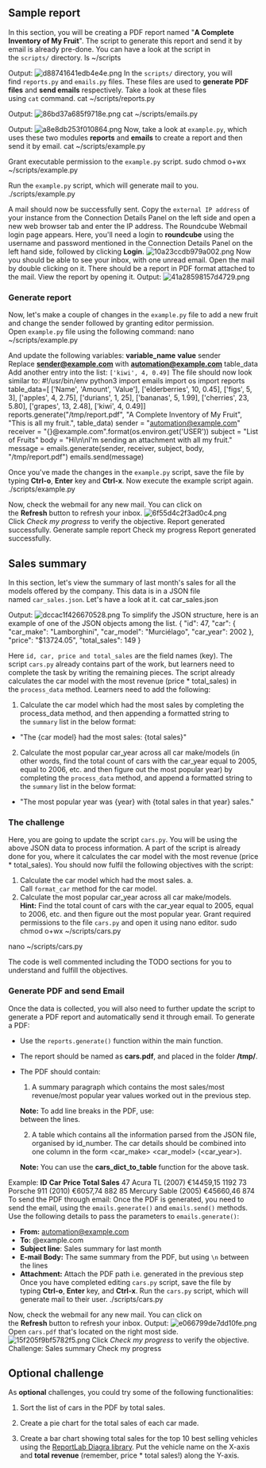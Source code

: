 ## Sample report
In this section, you will be creating a PDF report named "**A Complete Inventory of My Fruit**". The script to generate this report and send it by email is already pre-done. You can have a look at the script in the `scripts/` directory.
ls ~/scripts


Output:
![d88741641edb4e4e.png](https://cdn.qwiklabs.com/rUInm6B0Qy3UeH1XXEKCEVy2UZy4e1uZYzGiRqs%2BbA8%3D)
In the `scripts/` directory, you will find `reports.py` and `emails.py` files. These files are used to **generate PDF files** and **send emails** respectively.
Take a look at these files using `cat` command.
cat ~/scripts/reports.py


Output:
![86bd37a685f9718e.png](https://cdn.qwiklabs.com/i56VdMuHLeKKX3Os%2BNgWUppDi4eysFfbqvSqMTu3J8w%3D)
cat ~/scripts/emails.py


Output:
![a8e8db253f010864.png](https://cdn.qwiklabs.com/gF3Hv%2B59YaeH2he4EtWf1Fb6LkH989IlBv%2FpBgnOtlI%3D)
Now, take a look at `example.py`, which uses these two modules **reports** and **emails** to create a report and then send it by email.
cat ~/scripts/example.py


Grant executable permission to the `example.py` script.
sudo chmod o+wx ~/scripts/example.py


Run the `example.py` script, which will generate mail to you.
./scripts/example.py


A mail should now be successfully sent.
Copy the `external IP address` of your instance from the Connection Details Panel on the left side and open a new web browser tab and enter the IP address. The Roundcube Webmail login page appears.
Here, you'll need a login to **roundcube** using the username and password mentioned in the Connection Details Panel on the left hand side, followed by clicking **Login**.
![10a23ccdb979a002.png](https://cdn.qwiklabs.com/OXW2yZtaYTQ%2BZTVIcMUspBmZBCkBmmTQUEppra6WwMI%3D)
Now you should be able to see your inbox, with one unread email. Open the mail by double clicking on it. There should be a report in PDF format attached to the mail. View the report by opening it.
Output:
![41a28598157d4729.png](https://cdn.qwiklabs.com/Jkzel%2BFKxrzSvwCNotGofHYqCi3Nztd2GEWTcGAirY0%3D)
### Generate report
Now, let's make a couple of changes in the `example.py` file to add a new fruit and change the sender followed by granting editor permission. Open `example.py` file using the following command:
nano ~/scripts/example.py


And update the following variables:
**variable_name**
**value**
sender
Replace **sender@example.com** with **automation@example.com**
table_data
Add another entry into the list: `['kiwi', 4, 0.49]`
The file should now look similar to:
#!/usr/bin/env python3
import emails
import os
import reports
table_data=[
  ['Name', 'Amount', 'Value'],
  ['elderberries', 10, 0.45],
  ['figs', 5, 3],
  ['apples', 4, 2.75],
  ['durians', 1, 25],
  ['bananas', 5, 1.99],
  ['cherries', 23, 5.80],
  ['grapes', 13, 2.48],
  ['kiwi', 4, 0.49]]
reports.generate("/tmp/report.pdf", "A Complete Inventory of My Fruit", "This is all my fruit.", table_data)
sender = "automation@example.com"
receiver = "{}@example.com".format(os.environ.get('USER'))
subject = "List of Fruits"
body = "Hi\n\nI'm sending an attachment with all my fruit."
message = emails.generate(sender, receiver, subject, body, "/tmp/report.pdf")
emails.send(message)


Once you've made the changes in the `example.py` script, save the file by typing **Ctrl-o**, **Enter** key and **Ctrl-x**.
Now execute the example script again.
./scripts/example.py


Now, check the webmail for any new mail. You can click on the **Refresh** button to refresh your inbox.
![6f55d4c2f3ad0c4.png](https://cdn.qwiklabs.com/x4bb%2B2%2Fkwck7d7SXgVjzbmHiqAhVFyLsKzwugFGGpQ4%3D)
Click _Check my progress_ to verify the objective.
Report generated successfully.
Generate sample report
Check my progress
Report generated successfully.
## Sales summary
In this section, let's view the summary of last month's sales for all the models offered by the company. This data is in a JSON file named `car_sales.json`. Let's have a look at it.
cat car_sales.json


Output:
![dccac1f426670528.png](https://cdn.qwiklabs.com/A2aAqrGDdDqk0sbLXhXAl%2FluSkUdrypVdWv5qYyRgwo%3D)
To simplify the JSON structure, here is an example of one of the JSON objects among the list.
{
        "id": 47,
        "car": {
                "car_make": "Lamborghini",
                "car_model": "Murciélago",
                "car_year": 2002
        },
        "price": "$13724.05",
        "total_sales": 149
}


Here `id, car, price and total_sales` are the field names (key).
The script `cars.py` already contains part of the work, but learners need to complete the task by writing the remaining pieces. The script already calculates the car model with the most revenue (price * total_sales) in the `process_data` method. Learners need to add the following:
1.  Calculate the car model which had the most sales by completing the process_data method, and then appending a formatted string to the `summary` list in the below format:
    
-   "The {car model} had the most sales: {total sales}"
    
2.  Calculate the most popular car_year across all car make/models (in other words, find the total count of cars with the car_year equal to 2005, equal to 2006, etc. and then figure out the most popular year) by completing the `process_data` method, and append a formatted string to the `summary` list in the below format:
    
-   "The most popular year was {year} with {total sales in that year} sales."
    
### The challenge
Here, you are going to update the script `cars.py`. You will be using the above JSON data to process information. A part of the script is already done for you, where it calculates the car model with the most revenue (price * total_sales). You should now fulfil the following objectives with the script:
1.  Calculate the car model which had the most sales.
a. Call `format_car` method for the car model.
2.  Calculate the most popular car_year across all car make/models.
**Hint:** Find the total count of cars with the car_year equal to 2005, equal to 2006, etc. and then figure out the most popular year.
Grant required permissions to the file `cars.py` and open it using nano editor.
sudo chmod o+wx ~/scripts/cars.py


nano ~/scripts/cars.py


The code is well commented including the TODO sections for you to understand and fulfill the objectives.
### Generate PDF and send Email
Once the data is collected, you will also need to further update the script to generate a PDF report and automatically send it through email.
To generate a PDF:
-   Use the `reports.generate()` function within the main function.
    
-   The report should be named as **cars.pdf**, and placed in the folder **/tmp/**.
    
-   The PDF should contain:
    
    1.  A summary paragraph which contains the most sales/most revenue/most popular year values worked out in the previous step.
    
    **Note:** To add line breaks in the PDF, use: <br/> between the lines.
    
    2.  A table which contains all the information parsed from the JSON file, organised by id_number. The car details should be combined into one column in the form <car_make> <car_model> (<car_year>).
    
    **Note:** You can use the **cars_dict_to_table** function for the above task.
    
Example:
**ID**
**Car**
**Price**
**Total Sales**
47
Acura TL (2007)
€14459,15
1192
73
Porsche 911 (2010)
€6057,74
882
85
Mercury Sable (2005)
€45660,46
874
To send the PDF through email:
Once the PDF is generated, you need to send the email, using the `emails.generate()` and `emails.send()` methods.
Use the following details to pass the parameters to `emails.generate()`:
-   **From:** automation@example.com
-   **To:** <user>@example.com
-   **Subject line**: Sales summary for last month
-   **E-mail Body:** The same summary from the PDF, but using `\n` between the lines
-   **Attachment:** Attach the PDF path i.e. generated in the previous step
Once you have completed editing `cars.py` script, save the file by typing **Ctrl-o**, **Enter** key, and **Ctrl-x**.
Run the `cars.py` script, which will generate mail to their user.
./scripts/cars.py


Now, check the webmail for any new mail. You can click on the **Refresh** button to refresh your inbox.
Output:
![e066799de7dd10fe.png](https://cdn.qwiklabs.com/EGbZxG2RRNc%2F%2B70k%2FDDPpXB1l6Wza4ZSNTZba4rdYWo%3D)
Open `cars.pdf` that's located on the right most side.
![15f205f9bf5782f5.png](https://cdn.qwiklabs.com/pPYYMs48r3Z3qP7wkDJqi6uiOj%2F3YMtC8%2BH0wAhC0AA%3D)
Click _Check my progress_ to verify the objective.
Challenge: Sales summary
Check my progress
## Optional challenge
As **optional** challenges, you could try some of the following functionalities:
1.  Sort the list of cars in the PDF by total sales.
    
2.  Create a pie chart for the total sales of each car made.
    
3.  Create a bar chart showing total sales for the top 10 best selling vehicles using the [ReportLab Diagra library](https://www.reportlab.com/software/diagra/). Put the vehicle name on the X-axis and **total revenue** (remember, price * total sales!) along the Y-axis.
